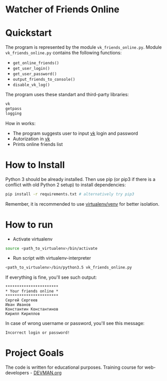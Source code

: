 # Watcher of Friends Online

# Quickstart

The program is represented by the module ```vk_friends_online.py```.
Module ```vk_friends_online.py``` contains the following functions:

- ```get_online_friends()```
- ```get_user_login()```
- ```get_user_password()```
- ```output_friends_to_console()```
- ```disable_vk_log()```


The program uses these standart and third-party libraries:

```python
vk
getpass
logging
```

How in works:
- The program suggests user to input [vk](https://vk.com/) login and password 
- Autorization in [vk](https://vk.com/)
- Prints online friends list


# How to Install

Python 3 should be already installed. Then use pip (or pip3 if there is a conflict with old Python 2 setup) to install dependencies:

```bash
pip install -r requirements.txt # alternatively try pip3
```

Remember, it is recommended to use [virtualenv/venv](https://devman.org/encyclopedia/pip/pip_virtualenv/) for better isolation.


# How to run
- Activate virtualenv
``` bash
source <path_to_virtualenv>/bin/activate
```
- Run script with virtualenv-interpreter
```bash
<path_to_virtualenv>/bin/python3.5 vk_friends_online.py
```
If everything is fine, you'll see such output:

```text
***********************
* Your friends online *
***********************
Сергей Сергеев
Иван Иванов
Константин Константинов
Кирилл Кириллов
```
In case of wrong username or password, you'll see this message:
```text
Incorrect login or password!
```

# Project Goals

The code is written for educational purposes. Training course for web-developers - [DEVMAN.org](https://devman.org)
